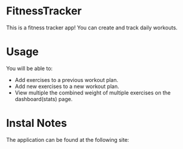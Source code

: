 # FitnessTracker

This is a fitness tracker app! You can create and track daily workouts.

# Usage

You will be able to:
 - Add exercises to a previous workout plan.
 - Add new exercises to a new workout plan.
 - View multiple the combined weight of multiple exercises on the dashboard(stats) page.
 
 # Instal Notes
  
  The application can be found at the following site: 
